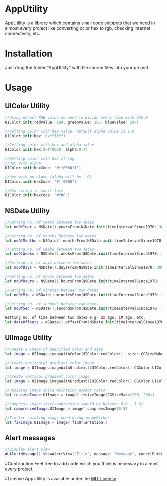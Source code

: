 # AppUtility
AppUtility is a library which contains small code snippets that we need in almost every project like converting color hex to rgb, checking internet connectivity, etc.

# Installation
Just drag the folder "AppUtility" with the source files into your project.

# Usage
## UIColor Utility
```Swift
//Using direct RGB value no need to divide every time with 255.0
UIColor.init(redValue: 199, greenValue: 165, blueValue: 247)

//Getting color with hex value, default alpha value is 1.0
UIColor.init(hex: 0xffffff)

//Getting color with hex and alpha value
UIColor.init(hex:0xff0000, alpha:0.8)

//Getting color with hex string
//Hex with alpha
UIColor.init(hexCode: "#ff0000ff")

//Hex with no alpha (alpha will be 1.0)
UIColor.init(hexCode: "#ff0000")

//Hex string in short form
UIColor.init(hexCode: "#f00")
```

## NSDate Utility
```Swift
//Getting no. of years between two dates
let noOfYear = NSDate().yearsFrom(NSDate.init(timeIntervalSince1970: 3000000000))

//Getting no. of months between two dates
let noOfMonths = NSDate().monthsFrom(NSDate.init(timeIntervalSince1970: 3000000000))

//Getting no. of weeks between two dates
let noOfWeeks = NSDate().weeksFrom(NSDate.init(timeIntervalSince1970: 3000000000))

//Getting no. of days between two dates
let noOfDays = NSDate().daysFrom(NSDate.init(timeIntervalSince1970: 3000000000))

//Getting no. of hours between two dates
let noOfHours = NSDate().hoursFrom(NSDate.init(timeIntervalSince1970: 3000000000))

//Getting no. of minutes between two dates
let noOfMin = NSDate().minutesFrom(NSDate.init(timeIntervalSince1970: 3000000000))

//Getting no. of seconds between two dates
let noOfSec = NSDate().secondsFrom(NSDate.init(timeIntervalSince1970: 3000000000))

Getting no. of time between two dates e.g- 2s ago, 1M ago, etc.
let dateOffsets = NSDate().offsetFrom(NSDate.init(timeIntervalSince1970: 3000000000))
```

## UIImage Utility
```Swift
//Create a image of specified color and size
let image = UIImage.imageWithColor(UIColor.redColor(), size: CGSizeMake(100, 100))

//Create horizontal gradient color image
let image = UIImage.imageWithGradient([UIColor.redColor().CGColor,UIColor.yellowColor().CGColor], size: CGSizeMake(560, 400))

//Create vertical gradient color image
let image = UIImage.imageWithGradient([UIColor.redColor().CGColor,UIColor.yellowColor().CGColor], size: CGSizeMake(560, 400), verticalGradient: true)

//Resizing image while maintaing aspect ratio
let resizedImage:UIImage = image?.resizeImage(CGSizeMake(200, 200))

//Compress image size(compression should be between 0.0 - 1.0)
let compressedImage:UIImage = image?.compressImage(0.5)

//Fix for rotating image when using imagePicker
let fixImage:UIImage = image?.fixOrientation()
```
## Alert messages
```Swift
//Display alert view
AUAlertMessage().showAlertView("Title", message: "Message", cancelButtonTitle: "Cancel")
```

#Contribution
Feel free to add code which you think is necessary in almost every project. 

#License
AppUtility is available under the [MIT License](https://raw.githubusercontent.com/sunilsharma08/AppUtility/master/License).
